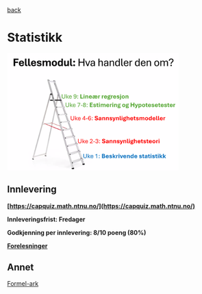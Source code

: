 ﻿[back](../readme.md)
# Statistikk

<img src="../img/fellesmodul.png" alt="Statistikk" width="400" />

## Innlevering
**[https://capquiz.math.ntnu.no/](https://capquiz.math.ntnu.no/)**

**Innleveringsfrist: Fredager**

**Godkjenning per innlevering: 8/10 poeng (80%)**

[**Forelesninger**](./forelesning/)

## Annet

[Formel-ark](https://www.math.ntnu.no/emner/IST100x/formelark_tabeller/formelark.pdf)

